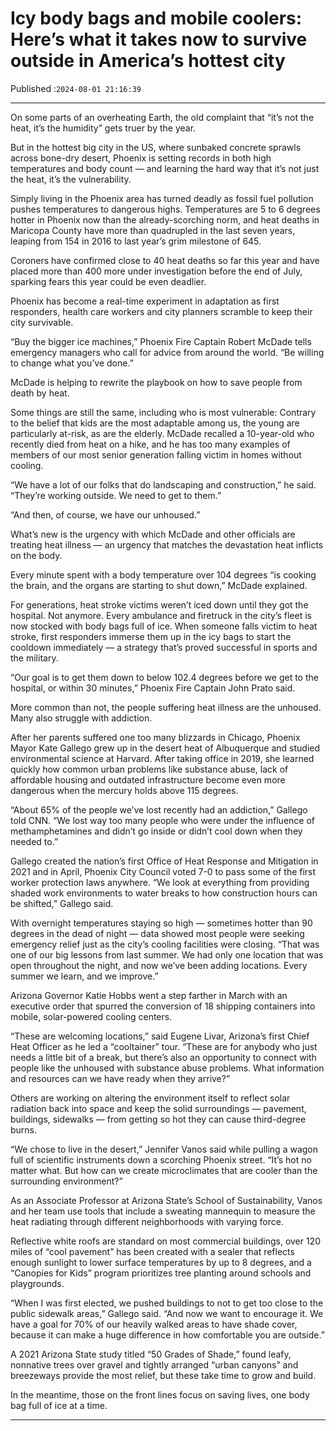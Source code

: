 # Icy body bags and mobile coolers: Here’s what it takes now to survive outside in America’s hottest city

Published :`2024-08-01 21:16:39`

---

On some parts of an overheating Earth, the old complaint that “it’s not the heat, it’s the humidity” gets truer by the year.

But in the hottest big city in the US, where sunbaked concrete sprawls across bone-dry desert, Phoenix is setting records in both high temperatures and body count — and learning the hard way that it’s not just the heat, it’s the vulnerability.

Simply living in the Phoenix area has turned deadly as fossil fuel pollution pushes temperatures to dangerous highs. Temperatures are 5 to 6 degrees hotter in Phoenix now than the already-scorching norm, and heat deaths in Maricopa County have more than quadrupled in the last seven years, leaping from 154 in 2016 to last year’s grim milestone of 645.

Coroners have confirmed close to 40 heat deaths so far this year and have placed more than 400 more under investigation before the end of July, sparking fears this year could be even deadlier.

Phoenix has become a real-time experiment in adaptation as first responders, health care workers and city planners scramble to keep their city survivable.

“Buy the bigger ice machines,” Phoenix Fire Captain Robert McDade tells emergency managers who call for advice from around the world. “Be willing to change what you’ve done.”

McDade is helping to rewrite the playbook on how to save people from death by heat.

Some things are still the same, including who is most vulnerable: Contrary to the belief that kids are the most adaptable among us, the young are particularly at-risk, as are the elderly. McDade recalled a 10-year-old who recently died from heat on a hike, and he has too many examples of members of our most senior generation falling victim in homes without cooling.

“We have a lot of our folks that do landscaping and construction,” he said. “They’re working outside. We need to get to them.”

“And then, of course, we have our unhoused.”

What’s new is the urgency with which McDade and other officials are treating heat illness — an urgency that matches the devastation heat inflicts on the body.

Every minute spent with a body temperature over 104 degrees “is cooking the brain, and the organs are starting to shut down,” McDade explained.

For generations, heat stroke victims weren’t iced down until they got the hospital. Not anymore. Every ambulance and firetruck in the city’s fleet is now stocked with body bags full of ice. When someone falls victim to heat stroke, first responders immerse them up in the icy bags to start the cooldown immediately — a strategy that’s proved successful in sports and the military.

“Our goal is to get them down to below 102.4 degrees before we get to the hospital, or within 30 minutes,” Phoenix Fire Captain John Prato said.

More common than not, the people suffering heat illness are the unhoused. Many also struggle with addiction.

After her parents suffered one too many blizzards in Chicago, Phoenix Mayor Kate Gallego grew up in the desert heat of Albuquerque and studied environmental science at Harvard. After taking office in 2019, she learned quickly how common urban problems like substance abuse, lack of affordable housing and outdated infrastructure become even more dangerous when the mercury holds above 115 degrees.

“About 65% of the people we’ve lost recently had an addiction,” Gallego told CNN. “We lost way too many people who were under the influence of methamphetamines and didn’t go inside or didn’t cool down when they needed to.”

Gallego created the nation’s first Office of Heat Response and Mitigation in 2021 and in April, Phoenix City Council voted 7-0 to pass some of the first worker protection laws anywhere. “We look at everything from providing shaded work environments to water breaks to how construction hours can be shifted,” Gallego said.

With overnight temperatures staying so high — sometimes hotter than 90 degrees in the dead of night — data showed most people were seeking emergency relief just as the city’s cooling facilities were closing. “That was one of our big lessons from last summer. We had only one location that was open throughout the night, and now we’ve been adding locations. Every summer we learn, and we improve.”

Arizona Governor Katie Hobbs went a step farther in March with an executive order that spurred the conversion of 18 shipping containers into mobile, solar-powered cooling centers.

“These are welcoming locations,” said Eugene Livar, Arizona’s first Chief Heat Officer as he led a “cooltainer” tour. “These are for anybody who just needs a little bit of a break, but there’s also an opportunity to connect with people like the unhoused with substance abuse problems. What information and resources can we have ready when they arrive?”

Others are working on altering the environment itself to reflect solar radiation back into space and keep the solid surroundings — pavement, buildings, sidewalks — from getting so hot they can cause third-degree burns.

“We chose to live in the desert,” Jennifer Vanos said while pulling a wagon full of scientific instruments down a scorching Phoenix street. “It’s hot no matter what. But how can we create microclimates that are cooler than the surrounding environment?”

As an Associate Professor at Arizona State’s School of Sustainability, Vanos and her team use tools that include a sweating mannequin to measure the heat radiating through different neighborhoods with varying force.

Reflective white roofs are standard on most commercial buildings, over 120 miles of “cool pavement” has been created with a sealer that reflects enough sunlight to lower surface temperatures by up to 8 degrees, and a “Canopies for Kids” program prioritizes tree planting around schools and playgrounds.

“When I was first elected, we pushed buildings to not to get too close to the public sidewalk areas,” Gallego said. “And now we want to encourage it. We have a goal for 70% of our heavily walked areas to have shade cover, because it can make a huge difference in how comfortable you are outside.”

A 2021 Arizona State study titled “50 Grades of Shade,” found leafy, nonnative trees over gravel and tightly arranged “urban canyons” and breezeways provide the most relief, but these take time to grow and build.

In the meantime, those on the front lines focus on saving lives, one body bag full of ice at a time.

---

